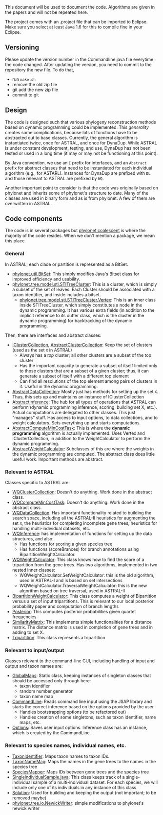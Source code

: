 This document will be used to document the code. Algorithms are given in the papers and will not be repeated here. 

The project comes with an .project file that can be imported to Eclipse. 
Make sure you select at least Java 1.6 for this to compile fine in your Eclipse. 

## Versioning

Please update the version number in the Commandline.java file everytime the code changed. 
After updating the version, you need to commit to the repository the new file.
To do that, 

- run `make.sh`
- remove the old zip file
- git add the new zip file
- commit to git

## Design

The code is designed such that various phylogeny reconstruction methods
based on dynamic programming could be implemented. 
This *generality* creates some complications, because lots of functions
have to be abstracted out to base classes. 
Currently, the general algorithm is instantiated twice, 
once for ASTRAL, and once for DynaDup. 
While ASTRAL is under constant development, testing, and use, 
DynaDup has not been tested or used in a long time (it may or may not
be functioning at this point). 

By Java convention, we use an `I` prefix for interfaces, 
and an `Abstract` prefix for abstract classes that need to
be instantiated for each individual algorithm (e.g., for ASTARL). 
Instances for DynaDup are prefixed with `DL` and those relevant
to ASTRAL are prefixed by `WQ`. 

Another important point to consider is that the code was originally
based on phylonet and inherits some of phylonet's structure to date.
Many of the classes are used in binary form and as is from phylonet. 
A few of them are overwritten in ASTRAL. 

## Code components

The code is in several packages but [phylonet.coalescent](main/phylonet/coalescent/)  is where the majority of the code resides. When we don't mention a package, we mean this place. 


### General

In ASTRAL, each clade or partition is represented as a BitSet. 

*  [phylonet.util.BitSet](main/phylonet/util/BitSet.java): This simply modifies Java's Bitset class for improved efficiency and usability.
*  [phylonet.tree.model.sti.STITreeCluster](main/phylonet/tree/model/sti/STITreeCluster.java): This is a cluster, which is simply a subset of the set of leaves. Each Cluster should be associated with a taxon identifier, and inside includes a bitset.
	* [phylonet.tree.model.sti.STITreeCluster.Vertex](main/phylonet/tree/model/sti/STITreeCluster.java): This is an inner class inside STITreeCluster, which simply constitutes a node in the dynamic programming. It has various extra fields (in addition to the implicit reference to its outter class, which is the cluster in the dynamic programming) for backtracking of the dynamic programming. 

Then, there are interfaces and abstract classes:

* [IClusterCollection](main/phylonet/coalescent/IClusterCollection.java), [AbstractClusterCollection](main/phylonet/coalescent/AbstractClusterCollection.java):
Keep the set of clusters (used as the set `X` in ASTRAL)
	* Always has a *top* cluster; all other clusters are a subset of the top cluster
	* Has the important capacity to generate a subset of itself limited only to those clusters that are a subset of a given cluster; thus, it can generate a subset of itself with a different top element
	* Can find all resolutions of the top element among pairs of clusters in it. Useful in the dynamic programming. 
* [AbstractDataCollection](main/phylonet/coalescent/AbstractDataCollection.java):
Mostly just has methods for setting up the set `X`. Thus, this sets up and maintains an instance of IClusterCollection 
* [AbstractInference](main/phylonet/coalescent/AbstractInference.java):
The hub for all types of operations that ASTRAL can perform (dynamic programming inference, scoring, building set X, etc.).
Actual computations are delegated to other classes. This just "manages" stuff. Has access to input options, to data collections, and to weight
calculators. Sets everything up and starts computations. 
* [AbstractComputeMinCostTask](main/phylonet/coalescent/AbstractComputeMinCostTask.java): This is where the **dynamic programming** algorithm is actually implemented. Uses Vertex and IClusterCollection, in addition to the WeightCalculator to perform the dynamic programming. 
* [AbstractWeightCalculator](main/phylonet/coalescent/AbstractWeightCalculator.java): Subclasses of this are where the weights in the dynamic programming are computed. The abstract class does little useful work. Important methods are abstract. 



### Relevant to ASTRAL

Classes specific to ASTRAL are:

* [WQClusterCollection](main/phylonet/coalescent/WQClusterCollection.java): Doesn't do anything. Work done in the abstract class. 
* [WQComputeMinCostTask](main/phylonet/coalescent/WQComputeMinCostTask.java): Doesn't do anything. Work done in the abstract class.
* [WQDataCollection](main/phylonet/coalescent/WQDataCollection.java):
Has important functionality related to building the search space, including all the ASTRAL-II heuristics for augmenting the set `X`, the heuristics
for completing incomplete gene trees, heuristics for handling multi-individual datasets, etc. 
* [WQInference](main/phylonet/coalescent/WQInference.java):
has implementation of functions for setting up the data structures, 
and also:
	* Has functions for scoring a given species tree
	* Has functions (scoreBrances) for branch annotations using BipartitionWeightCalculator. 
* [WQWeightCalculator](main/phylonet/coalescent/WQWeightCalculator.java): This class knows how to find the score of a tripartition from the gene trees. Has two algorithms, implemented in two nested inner classes:
	* WQWeightCalculator.SetWeightCalculator: this is the old algorithm, used in ASTRAL-I and is based on set intersections
	* WQWeightCalculator.TraversalWeightCalculator: this is the new algorithm based on tree traversal, used in ASTRAL-II
* [BipartitionWeightCalculator](main/phylonet/coalescent/BipartitionWeightCalculator.java): This class computes a weight of Bipartition versus a set of input tripartitions. This is relevant to our local posterior probability paper and computation of branch lengths
* [Posterior](main/phylonet/coalescent/Posterior.java): This computes posterior probabilities given quartet frequencies
* [SimilarityMatrix](main/phylonet/coalescent/SimilarityMatrix.java): This implements simple functionalities for a distance matrix. The distance matrix is used in completion of gene trees and in adding to set X. 
* [Tripartition](main/phylonet/coalescent/Tripartition.java): This class  represents a tripartition


### Relevant to input/output

Classes relevant to the command-line GUI, including handling of input and output and taxon names are:

* [GlobalMaps](main/phylonet/coalescent/GlobalMaps.java): Static class, keeping instances of singleton classes that should be accessed only through here:
	* taxon identifier
	* random number generator
	* taxon name map 	
* [CommandLine](main/phylonet/coalescent/CommandLine.java): Reads command line input using the JSAP library and starts the correct inference based on the options provided by the user
	* Handles bootstrapping options (to be refactored out)
	* Handles creation of some singletons, such as taxon identifier, name maps, etc.  
* [Options](main/phylonet/coalescent/Options.java): Saves user input options. Inference class has an instance, which is created by the CommandLine. 

### Relevant to species names, individual names, etc.

* [TaxonIdentifier](main/phylonet/coalescent/TaxonIdentifier.java):
 Maps taxon names to taxon IDs.  
* [TaxonNameMap](main/phylonet/coalescent/TaxonNameMap.java):
Maps the names in the gene trees to the names in the species tree 
* [SpeciesMapper](main/phylonet/coalescent/SpeciesMapper.java): Maps IDs between gene trees and the species tree
* [SingleIndividualSample.java](main/phylonet/coalescent/SingleIndividualSample.java):  This class keeps track of a single-individual sample
 of a multi-individual dataset. For each species, 
we will include only one of its individuals in any instance of this class. 
* [Solution](main/phylonet/coalescent/Solution.java): Used for building and keeping the output (not important; to be removed maybe)
* [phylonet.tree.io.NewickWriter](main/phylonet/tree/io/NewickWriter.java): simple modifications to phylonet's newick writer





